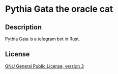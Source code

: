 # Pythia Gata the oracle cat

## Description

Pythia Gata is a telegram bot in Rust.

## License

[GNU General Public License, version 3](http://www.gnu.org/licenses/gpl-3.0.html)
